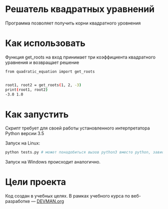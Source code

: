 # Решатель квадратных уравнений

Программа позволяет получить корни квадратного уровнения

# Как использовать
Функция get_roots на вход принимает три коэффициента квадратного уравнения и возвращает решение
```bash
from quadratic_equation import get_roots


root1, root2 = get_roots(1, 2, -3)
print(root1, root2)
-3.0 1.0
```
# Как запустить

Скрипт требует для своей работы установленного интерпретатора Python версии 3.5

Запуск на Linux:

```bash
python tests.py # может понадобиться вызов python3 вместо python, зависит от настроек операционной системы
```

Запуск на Windows происходит аналогично.

# Цели проекта

Код создан в учебных целях. В рамках учебного курса по веб-разработке ― [DEVMAN.org](https://devman.org)
